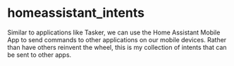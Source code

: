 # homeassistant_intents
Similar to applications like Tasker, we can use the Home Assistant Mobile App to send commands to other applications on our mobile devices. Rather than have others reinvent the wheel, this is my collection of intents that can be sent to other apps.
